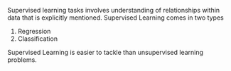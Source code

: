 Supervised learning tasks involves understanding of relationships within data that is explicitly mentioned. Supervised Learning comes in two types
1. Regression 
2. Classification

Supervised Learning is easier to tackle than unsupervised learning problems.